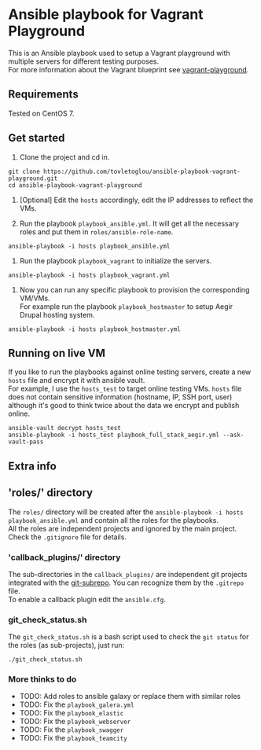 # Ansible playbook for Vagrant Playground

This is an Ansible playbook used to setup a Vagrant playground with multiple servers for different testing purposes.<br>
For more information about the Vagrant blueprint see [vagrant-playground](https://github.com/tovletoglou/vagrant-playground).

## Requirements

Tested on CentOS 7.

## Get started

1. Clone the project and cd in.

  ```shell
  git clone https://github.com/tovletoglou/ansible-playbook-vagrant-playground.git
  cd ansible-playbook-vagrant-playground
  ```

1. [Optional] Edit the `hosts` accordingly, edit the IP addresses to reflect the VMs.

1. Run the playbook `playbook_ansible.yml`. It will get all the necessary roles and put them in `roles/ansible-role-name`.

  ```shell
  ansible-playbook -i hosts playbook_ansible.yml
  ```

1. Run the playbook `playbook_vagrant` to initialize the servers.

  ```shell
  ansible-playbook -i hosts playbook_vagrant.yml
  ```

1. Now you can run any specific playbook to provision the corresponding VM/VMs.<br>
  For example run the playbook `playbook_hostmaster` to setup Aegir Drupal hosting system.

  ```shell
  ansible-playbook -i hosts playbook_hostmaster.yml
  ```

## Running on live VM

If you like to run the playbooks against online testing servers, create a new `hosts` file and encrypt it with ansible vault.<br>
For example, I use the `hosts_test` to target online testing VMs. `hosts` file does not contain sensitive information (hostname, IP, SSH port, user) although it's good to think twice about the data we encrypt and publish online.

```shell
ansible-vault decrypt hosts_test
ansible-playbook -i hosts_test playbook_full_stack_aegir.yml --ask-vault-pass
```

## Extra info

## 'roles/' directory

The `roles/` directory will be created after the `ansible-playbook -i hosts playbook_ansible.yml` and contain all the roles for the playbooks.<br>
All the roles are independent projects and ignored by the main project. Check the `.gitignore` file for details.

### 'callback_plugins/' directory

The sub-directories in the `callback_plugins/` are independent git projects integrated with the [git-subrepo](https://github.com/ingydotnet/git-subrepo). You can recognize them by the `.gitrepo` file.<br>
To enable a callback plugin edit the `ansible.cfg`.

### git_check_status.sh

The `git_check_status.sh` is a bash script used to check the `git status` for the roles (as sub-projects), just run:

```
./git_check_status.sh
```

### More thinks to do

- TODO: Add roles to ansible galaxy or replace them with similar roles
- TODO: Fix the `playbook_galera.yml`
- TODO: Fix the `playbook_elastic`
- TODO: Fix the `playbook_webserver`
- TODO: Fix the `playbook_swagger`
- TODO: Fix the `playbook_teamcity`
